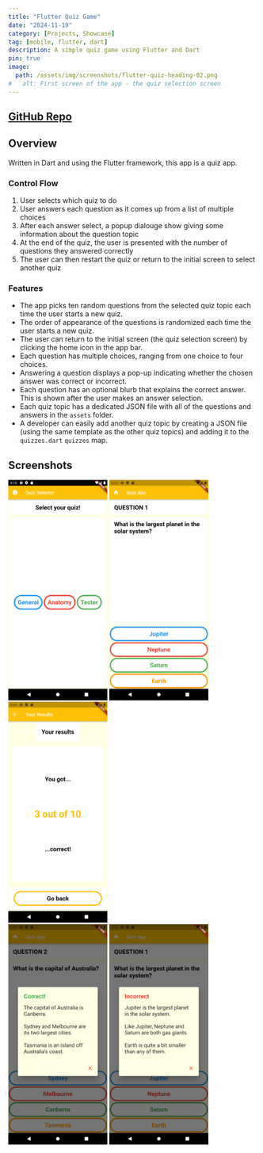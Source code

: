 ```yaml
---
title: "Flutter Quiz Game"
date: "2024-11-19"
category: [Projects, Showcase]
tag: [mobile, flutter, dart]
description: A simple quiz game using Flutter and Dart
pin: true
image:
  path: /assets/img/screenshots/flutter-quiz-heading-02.png
#   alt: First screen of the app - the quiz selection screen
---
```

## [<i class="fab fa-github"></i> GitHub Repo](https://github.com/DBerry07/Flutter_QuizGame)

## Overview
Written in Dart and using the Flutter framework, this app is a quiz app.

### Control Flow
1. User selects which quiz to do
2. User answers each question as it comes up from a list of multiple choices
3. After each answer select, a popup dialouge show giving some information about the question topic
4. At the end of the quiz, the user is presented with the number of questions they answered correctly
5. The user can then restart the quiz or return to the initial screen to select another quiz

### Features
+ The app picks ten random questions from the selected quiz topic each time the user starts a new quiz.
+ The order of appearance of the questions is randomized each time the user starts a new quiz.
+ The user can return to the initial screen (the quiz selection screen) by clicking the home icon in the app bar.
+ Each question has multiple choices, ranging from one choice to four choices.
+ Answering a question displays a pop-up indicating whether the chosen answer was correct or incorrect.
+ Each question has an optional blurb that explains the correct answer. This is shown after the user makes an answer selection.
+ Each quiz topic has a dedicated JSON file with all of the questions and answers in the ```assets``` folder.
+ A developer can easily add another quiz topic by creating a JSON file (using the same template as the other quiz topics) and adding it to the ```quizzes.dart``` ```quizzes``` map.

## Screenshots
<div class="screenshots">
    <img src="/assets/img/screenshots/flutter-quiz-android-00.png" width="200" />
    <img src="/assets/img/screenshots/flutter-quiz-android-question.png" width="200" />
    <img src="/assets/img/screenshots/flutter-quiz-android-results.png" width="200" />
</div>
<div class ="screenshots">
    <img src="/assets/img/screenshots/flutter-quiz-android-correct.png" width="200" />
    <img src="/assets/img/screenshots/flutter-quiz-android-incorrect.png" width="200" />
</div>

